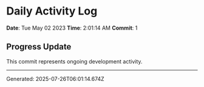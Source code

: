 # Daily Activity Log

**Date**: Tue May 02 2023
**Time**: 2:01:14 AM
**Commit**: 1

## Progress Update

This commit represents ongoing development activity.

---
Generated: 2025-07-26T06:01:14.674Z

